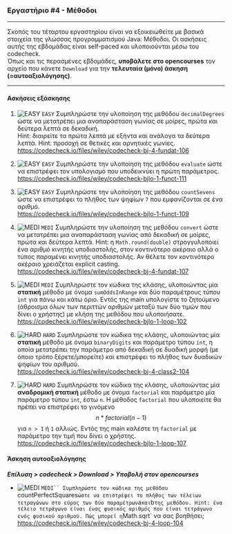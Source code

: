### Εργαστήριο #4 - Μέθοδοι
___
Σκοπός του τέταρτου εργαστηρίου είναι να εξοικειωθείτε με βασικά στοιχεία της γλώσσας προγραμματισμού Java: Μέθοδοι.
Οι ασκήσεις αυτής της εβδομάδας είναι self-paced και υλοποιούνται μέσω του codecheck.  
Όπως και τις περασμένες εβδομάδες, **υποβάλετε στο opencourses** τον αρχείο που κάνετε `Download` για την **τελευταία (μόνο) άσκηση (=αυτοαξιολόγησης)**.

___
#### Ασκήσεις εξάσκησης ####

1. ![EASY](https://github.com/riggas-ionio/java/blob/master/img/c5f015.png) `EASY`
    Συμπληρώστε την υλοποίηση της μεθόδου `decimalDegrees` ώστε να μετατρέπει μια αναπαράσταση γωνίας σε μοίρες, πρώτα και δεύτερα λεπτά σε δεκαδική.  
    Hint: διαιρείτε τα πρώτα λεπτά με εξήντα και ανάλογα τα δεύτερα λεπτά.
    Hint: προσοχή σε θετικές και αρνητικές γωνίες.  
    https://codecheck.io/files/wiley/codecheck-bj-4-fundat-106

1. ![EASY](https://github.com/riggas-ionio/java/blob/master/img/c5f015.png) `EASY`
    Συμπληρώστε την υλοποίηση της μεθόδου `evaluate` ώστε να επιστρέφει τον υπολογισμό που υποδεικνύει η πρώτη παράμετρος.  
    https://codecheck.io/files/wiley/codecheck-bjlo-1-funct-111

1. ![EASY](https://github.com/riggas-ionio/java/blob/master/img/c5f015.png) `EASY`
    Συμπληρώστε την υλοποίηση της μεθόδου `countSevens` ώστε να επιστρέφει το πλήθος των ψηφίων `7` που εμφανίζονται σε ένα αριθμό.  
    https://codecheck.io/files/wiley/codecheck-bjlo-1-funct-109

2. ![MEDI](https://github.com/riggas-ionio/java/blob/master/img/ffa500.png) `MEDI`
    Συμπληρώστε την υλοποίηση της μεθόδου `convert` ώστε να μετατρέπει μια αναπαράσταση γωνίας από δεκαδική σε μοίρες, πρώτα και δεύτερα λεπτά.
    Hint: η `Math.round(double)` στρογγυλοποιεί ένα αριθμό κινητής υποδιαστολής, στον κοντινότερο ακέραιο αλλά ο τύπος παραμένει κινητής υποδιαστολής. Αν θέλετε τον κοντινότερο ακέραιο χρειάζεται explicit casting.   
    https://codecheck.io/files/wiley/codecheck-bj-4-fundat-107

2. ![MEDI](https://github.com/riggas-ionio/java/blob/master/img/ffa500.png) `MEDI`
    Συμπληρώστε τον κώδικα της κλάσης, υλοποιώντας μία **στατική** μέθοδο με όνομα `sumOddsInRange` και δύο παραμέτρους τύπου `int` για πάνω και κάτω όριο. Εντός της main υπολογίστε το ζητούμενο (άθροισμα όλων των περιττών αριθμών μεταξύ των δύο τιμών που δίνει ο χρήστης) με κλήση της μεθόδου που υλοποιήσατε.
    https://codecheck.io/files/wiley/codecheck-bjlo-1-loop-102

3. ![HARD](https://github.com/riggas-ionio/java/blob/master/img/f03c15.png) `HARD`
    Συμπληρώστε τον κώδικα της κλάσης, υλοποιώντας μία **στατική** μέθοδο με όνομα `binaryDigits` και παράμετρο τύπου `int`, η οποία μετατρέπει την παράμετρο από δεκαδική σε δυαδική μορφή (με όποιο τρόπο ξέρετε/μπορείτε) και επιστρέφει το πλήθος των δυαδικών ψηφίων του αριθμού.  
    https://codecheck.io/files/wiley/codecheck-bj-4-class2-104

3. ![HARD](https://github.com/riggas-ionio/java/blob/master/img/f03c15.png) `HARD`
    Συμπληρώστε τον κώδικα της κλάσης, υλοποιώντας μία **αναδρομική στατική** μέθοδο με όνομα `factorial` και παράμετρο μία παράμετρο τύπου `int`, έστω `n`. Η μέθοδος `factorial` που υλοποιείτε θα πρέπει να επιστρέφει το γινόμενο $${ n * factorial(n-1) }$$ για `n > 1` ή `1` αλλιώς. Εντός της main καλέστε τη `factorial` με παράμετρο την τιμή που δίνει ο χρήστης.  
    https://codecheck.io/files/wiley/codecheck-bjlo-1-loop-107


#### Άσκηση αυτοαξιολόγησης ####
_**Επίλυση > codecheck > Download > Υποβολή στον opencourses**_

*  ![MEDI](https://github.com/riggas-ionio/java/blob/master/img/ffa500.png) `MEDI``
    Συμπληρώστε τον κώδικα της μεθόδου `countPerfectSquares` ώστε να επιστρέφει το πλήθος των τέλειων τετραγώνων στο εύρος των δύο παραμέτρων `a` και `b` της μεθόδου.
    Hint: ένα τέλειο τετράγωνο είναι ένας φυσικός αριθμός που είναι τετράγωνο ενός φυσικού αριθμού. Πώς μπορεί η `Math.sqrt` να σας βοηθήσει;  
    https://codecheck.io/files/wiley/codecheck-bj-4-loop-104
